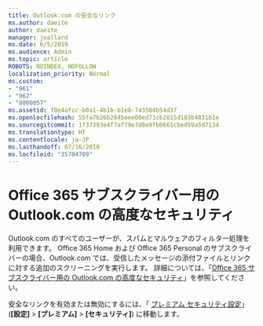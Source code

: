 ```yaml
---
title: Outlook.com の安全なリンク
ms.author: daeite
author: daeite
manager: joallard
ms.date: 6/5/2019
ms.audience: Admin
ms.topic: article
ROBOTS: NOINDEX, NOFOLLOW
localization_priority: Normal
ms.custom:
- "961"
- "962"
- "8000057"
ms.assetid: f0e4afcc-b0a1-4b1b-b1e8-743504b54d37
ms.openlocfilehash: 55fa7b26b2845eee00ed71c62815d183b4831b1e
ms.sourcegitcommit: 1f37393e4f7af79e7d8e9fb0661cbed59a5d7134
ms.translationtype: HT
ms.contentlocale: ja-JP
ms.lasthandoff: 07/16/2019
ms.locfileid: "35704709"
---
```

# <a name="advanced-outlookcom-security-for-office-365-subscribers"></a>Office 365 サブスクライバー用の Outlook.com の高度なセキュリティ

Outlook.com のすべてのユーザーが、スパムとマルウェアのフィルター処理を利用できます。 Office 365 Home および Office 365 Personal のサブスクライバーの場合、Outlook.com では、受信したメッセージの添付ファイルとリンクに対する追加のスクリーニングを実行します。 詳細については、「[Office 365 サブスクライバー用の Outlook.com の高度なセキュリティ](https://support.office.com/article/882d2243-eab9-4545-a58a-b36fee4a46e2?wt.mc_id=Office_Outlook_com_Alchemy)」を参照してください。

安全なリンクを有効または無効にするには、「 [プレミアム セキュリティ設定](https://outlook.live.com/mail/options/premium/security)」 (**[設定]** > **[プレミアム]** > **[セキュリティ]**) に移動します。